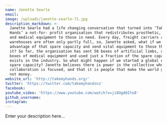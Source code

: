 ```yaml
---
name: Janette Searle
email:
image: /uploads/janette-searle-71.jpg
description_markdown: >-
  Janette Searle had a life changing conversation that turned into ‘Take My
  Hands’ a not-for- profit organisation that redistributes prosthetic, orthotic
  and medical equipment to those in need. Every day, freight carriers and
  warehouses are often only partly full, so, Janette asked, what if we take
  advantage of that spare capacity and send vital equipment to those that need
  it? So far, the organisation has sent 50 boxes of artificial limbs, over 35
  boxes of medical equipment and used just a fraction of the spare capacity that
  exists in the industry. So what might happen if we started a global economy of
  spare capacity? Janette believes there is power in the collective when its
  collaboration is focused, and that it is people that make the world go round,
  not money.
website_url: 'http://takemyhands.org/'
twitter: 'https://twitter.com/takemyhandsnz'
facebook:
youtube_video: 'https://www.youtube.com/watch?v=ji8OgA0Ito8'
github_username:
instagram:
---
```


Enter your description here...
